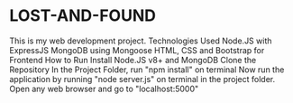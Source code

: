 # LOST-AND-FOUND
This is my web development project.
Technologies Used
Node.JS with ExpressJS
MongoDB using Mongoose
HTML, CSS and Bootstrap for Frontend
How to Run
Install Node.JS v8+ and MongoDB
Clone the Repository
In the Project Folder, run "npm install" on terminal
Now run the application by running "node server.js" on terminal in the project folder.
Open any web browser and go to "localhost:5000"
